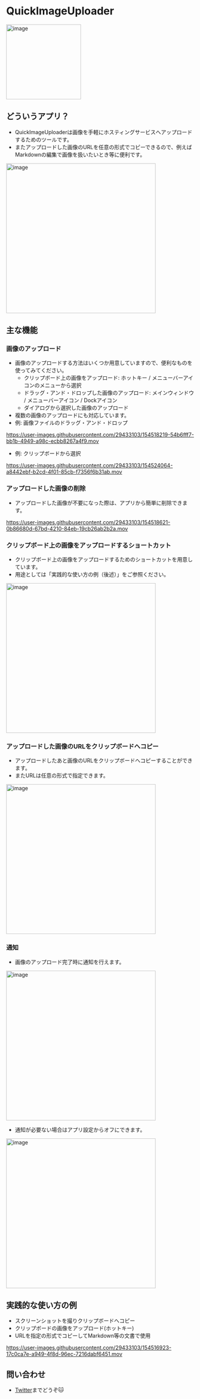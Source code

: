 # QuickImageUploader

<img width="200" alt="image" src="https://i.imgur.com/KDoOAkk.png">

## どういうアプリ？

- QuickImageUploaderは画像を手軽にホスティングサービスへアップロードするためのツールです。
- またアップロードした画像のURLを任意の形式でコピーできるので、例えばMarkdownの編集で画像を扱いたいとき等に便利です。

<img width="400" alt="image" src="https://i.imgur.com/8bt4i1q.png">

## 主な機能
### 画像のアップロード
- 画像のアップロードする方法はいくつか用意していますので、便利なものを使ってみてください。
    - クリップボード上の画像をアップロード: ホットキー / メニューバーアイコンのメニューから選択
    - ドラッグ・アンド・ドロップした画像のアップロード: メインウィンドウ / メニューバーアイコン / Dockアイコン
    - ダイアログから選択した画像のアップロード
- 複数の画像のアップロードにも対応しています。
- 例: 画像ファイルのドラッグ・アンド・ドロップ

https://user-images.githubusercontent.com/29433103/154518219-54b6fff7-bb1b-4949-a98c-ecbb8267a4f9.mov

- 例: クリップボードから選択

https://user-images.githubusercontent.com/29433103/154524064-a8442ebf-b2cd-4f01-85cb-f7356f6b31ab.mov

### アップロードした画像の削除
- アップロードした画像が不要になった際は、アプリから簡単に削除できます。

https://user-images.githubusercontent.com/29433103/154518621-0b86680d-67bd-4210-84eb-19cb26ab2b2a.mov

### クリップボード上の画像をアップロードするショートカット
- クリップボード上の画像をアップロードするためのショートカットを用意しています。
- 用途としては「実践的な使い方の例（後述）」をご参照ください。

<img width="400" alt="image" src="https://i.imgur.com/Ccr1ej6.png">

### アップロードした画像のURLをクリップボードへコピー
- アップロードしたあと画像のURLをクリップボードへコピーすることができます。
- またURLは任意の形式で指定できます。

<img width="400" alt="image" src="https://i.imgur.com/cjwUMZW.png">

### 通知
- 画像のアップロード完了時に通知を行えます。

<img width="400" alt="image" src="https://i.imgur.com/PyDj77F.png">

- 通知が必要ない場合はアプリ設定からオフにできます。

<img width="400" alt="image" src="https://i.imgur.com/x1IRVbS.png">

## 実践的な使い方の例
- スクリーンショットを撮りクリップボードへコピー
- クリップボードの画像をアップロード(ホットキー)
- URLを指定の形式でコピーしてMarkdown等の文書で使用

https://user-images.githubusercontent.com/29433103/154516923-17c0ca7e-a949-4f8d-96ec-7216dabf6451.mov

## 問い合わせ
- [Twitter](https://twitter.com/ikeh1024)までどうぞ🐱
